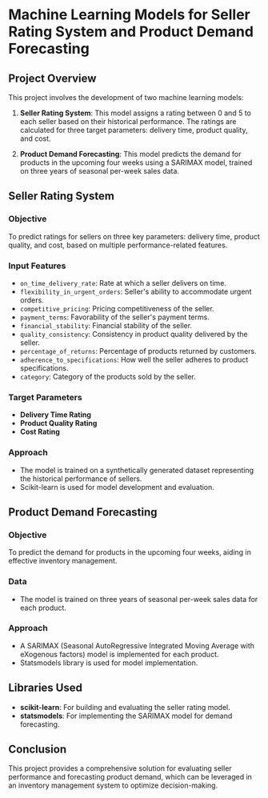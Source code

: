 # Machine Learning Models for Seller Rating System and Product Demand Forecasting

## Project Overview

This project involves the development of two machine learning models:

1. **Seller Rating System**: This model assigns a rating between 0 and 5 to each seller based on their historical performance. The ratings are calculated for three target parameters: delivery time, product quality, and cost.

2. **Product Demand Forecasting**: This model predicts the demand for products in the upcoming four weeks using a SARIMAX model, trained on three years of seasonal per-week sales data.

## Seller Rating System

### Objective

To predict ratings for sellers on three key parameters: delivery time, product quality, and cost, based on multiple performance-related features.

### Input Features

- `on_time_delivery_rate`: Rate at which a seller delivers on time.
- `flexibility_in_urgent_orders`: Seller's ability to accommodate urgent orders.
- `competitive_pricing`: Pricing competitiveness of the seller.
- `payment_terms`: Favorability of the seller's payment terms.
- `financial_stability`: Financial stability of the seller.
- `quality_consistency`: Consistency in product quality delivered by the seller.
- `percentage_of_returns`: Percentage of products returned by customers.
- `adherence_to_specifications`: How well the seller adheres to product specifications.
- `category`: Category of the products sold by the seller.

### Target Parameters

- **Delivery Time Rating**
- **Product Quality Rating**
- **Cost Rating**

### Approach

- The model is trained on a synthetically generated dataset representing the historical performance of sellers.
- Scikit-learn is used for model development and evaluation.

## Product Demand Forecasting

### Objective

To predict the demand for products in the upcoming four weeks, aiding in effective inventory management.

### Data

- The model is trained on three years of seasonal per-week sales data for each product.

### Approach

- A SARIMAX (Seasonal AutoRegressive Integrated Moving Average with eXogenous factors) model is implemented for each product.
- Statsmodels library is used for model implementation.

## Libraries Used

- **scikit-learn**: For building and evaluating the seller rating model.
- **statsmodels**: For implementing the SARIMAX model for demand forecasting.

## Conclusion

This project provides a comprehensive solution for evaluating seller performance and forecasting product demand, which can be leveraged in an inventory management system to optimize decision-making.